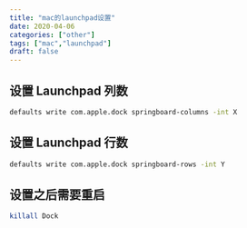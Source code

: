```yaml
---
title: "mac的launchpad设置"
date: 2020-04-06
categories: ["other"]
tags: ["mac","launchpad"]
draft: false 
---
```

## 设置 Launchpad 列数

```bash
defaults write com.apple.dock springboard-columns -int X
```

## 设置 Launchpad 行数

```bash
defaults write com.apple.dock springboard-rows -int Y
```

## 设置之后需要重启

```bash
killall Dock
```